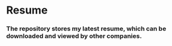 # Resume

### The repository stores my latest resume, which can be downloaded and viewed by other companies.
